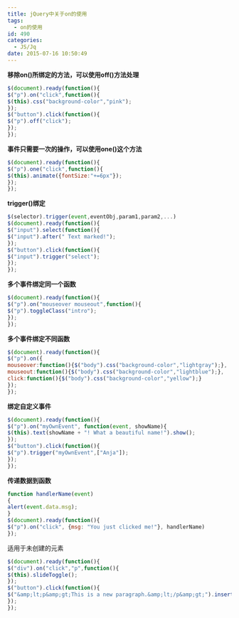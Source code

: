 ```yaml
---
title: jQuery中关于on的使用
tags:
  - on的使用
id: 490
categories:
  - JS/Jq
date: 2015-07-16 10:50:49
---
```


**移除on()所绑定的方法，可以使用off()方法处理**
```javascript
$(document).ready(function(){
$("p").on("click",function(){
$(this).css("background-color","pink");
});
$("button").click(function(){
$("p").off("click");
});
});
```

**事件只需要一次的操作，可以使用one()这个方法**
```javascript
$(document).ready(function(){
$("p").one("click",function(){
$(this).animate({fontSize:"+=6px"});
});
});
```

**trigger()绑定**
```javascript
$(selector).trigger(event,eventObj,param1,param2,...)
$(document).ready(function(){
$("input").select(function(){
$("input").after(" Text marked!");
});
$("button").click(function(){
$("input").trigger("select");
});
});
```

**多个事件绑定同一个函数**
```javascript
$(document).ready(function(){
$("p").on("mouseover mouseout",function(){
$("p").toggleClass("intro");
});
});
```

**多个事件绑定不同函数**
```javascript
$(document).ready(function(){
$("p").on({
mouseover:function(){$("body").css("background-color","lightgray");},
mouseout:function(){$("body").css("background-color","lightblue");},
click:function(){$("body").css("background-color","yellow");}
});
});
```

**绑定自定义事件**
```javascript
$(document).ready(function(){
$("p").on("myOwnEvent", function(event, showName){
$(this).text(showName + "! What a beautiful name!").show();
});
$("button").click(function(){
$("p").trigger("myOwnEvent",["Anja"]);
});
});
```

**传递数据到函数**
```javascript
function handlerName(event)
{
alert(event.data.msg);
}
$(document).ready(function(){
$("p").on("click", {msg: "You just clicked me!"}, handlerName)
});
```

适用于未创建的元素
```javascript
$(document).ready(function(){
$("div").on("click","p",function(){
$(this).slideToggle();
});
$("button").click(function(){
$("&amp;lt;p&amp;gt;This is a new paragraph.&amp;lt;/p&amp;gt;").insertAfter("button");
});
});
```